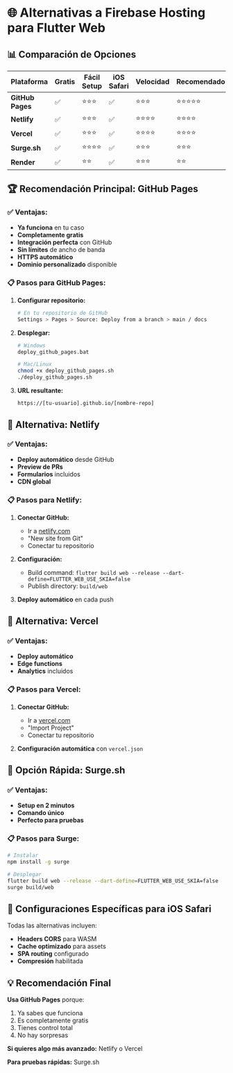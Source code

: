 # 🌐 Alternativas a Firebase Hosting para Flutter Web

## 📊 Comparación de Opciones

| Plataforma | Gratis | Fácil Setup | iOS Safari | Velocidad | Recomendado |
|------------|--------|-------------|------------|-----------|-------------|
| **GitHub Pages** | ✅ | ⭐⭐⭐ | ✅ | ⭐⭐⭐ | ⭐⭐⭐⭐⭐ |
| **Netlify** | ✅ | ⭐⭐⭐ | ✅ | ⭐⭐⭐⭐ | ⭐⭐⭐⭐ |
| **Vercel** | ✅ | ⭐⭐⭐ | ✅ | ⭐⭐⭐⭐ | ⭐⭐⭐⭐ |
| **Surge.sh** | ✅ | ⭐⭐⭐⭐ | ✅ | ⭐⭐⭐ | ⭐⭐⭐ |
| **Render** | ✅ | ⭐⭐ | ✅ | ⭐⭐⭐ | ⭐⭐ |

## 🏆 **Recomendación Principal: GitHub Pages**

### ✅ **Ventajas:**
- **Ya funciona** en tu caso
- **Completamente gratis**
- **Integración perfecta** con GitHub
- **Sin límites** de ancho de banda
- **HTTPS automático**
- **Dominio personalizado** disponible

### 📋 **Pasos para GitHub Pages:**

1. **Configurar repositorio:**
   ```bash
   # En tu repositorio de GitHub
   Settings > Pages > Source: Deploy from a branch > main / docs
   ```

2. **Desplegar:**
   ```bash
   # Windows
   deploy_github_pages.bat
   
   # Mac/Linux
   chmod +x deploy_github_pages.sh
   ./deploy_github_pages.sh
   ```

3. **URL resultante:**
   ```
   https://[tu-usuario].github.io/[nombre-repo]
   ```

## 🥈 **Alternativa: Netlify**

### ✅ **Ventajas:**
- **Deploy automático** desde GitHub
- **Preview de PRs**
- **Formularios** incluidos
- **CDN global**

### 📋 **Pasos para Netlify:**

1. **Conectar GitHub:**
   - Ir a [netlify.com](https://netlify.com)
   - "New site from Git"
   - Conectar tu repositorio

2. **Configuración:**
   - Build command: `flutter build web --release --dart-define=FLUTTER_WEB_USE_SKIA=false`
   - Publish directory: `build/web`

3. **Deploy automático** en cada push

## 🥉 **Alternativa: Vercel**

### ✅ **Ventajas:**
- **Deploy automático**
- **Edge functions**
- **Analytics** incluidos

### 📋 **Pasos para Vercel:**

1. **Conectar GitHub:**
   - Ir a [vercel.com](https://vercel.com)
   - "Import Project"
   - Conectar tu repositorio

2. **Configuración automática** con `vercel.json`

## 🚀 **Opción Rápida: Surge.sh**

### ✅ **Ventajas:**
- **Setup en 2 minutos**
- **Comando único**
- **Perfecto para pruebas**

### 📋 **Pasos para Surge:**

```bash
# Instalar
npm install -g surge

# Desplegar
flutter build web --release --dart-define=FLUTTER_WEB_USE_SKIA=false
surge build/web
```

## 🔧 **Configuraciones Específicas para iOS Safari**

Todas las alternativas incluyen:

- **Headers CORS** para WASM
- **Cache optimizado** para assets
- **SPA routing** configurado
- **Compresión** habilitada

## 💡 **Recomendación Final**

**Usa GitHub Pages** porque:
1. Ya sabes que funciona
2. Es completamente gratis
3. Tienes control total
4. No hay sorpresas

**Si quieres algo más avanzado:** Netlify o Vercel

**Para pruebas rápidas:** Surge.sh
